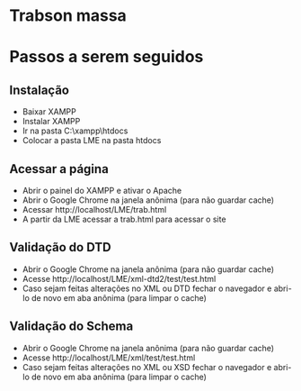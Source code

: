 # Trabson massa

# Passos a serem seguidos

## Instalação
  - Baixar XAMPP
  - Instalar XAMPP
  - Ir na pasta C:\xampp\htdocs
  - Colocar a pasta LME na pasta htdocs
  
## Acessar a página
  - Abrir o painel do XAMPP e ativar o Apache 
  - Abrir o Google Chrome na janela anônima (para não guardar cache)
  - Acessar http://localhost/LME/trab.html
  - A partir da LME acessar a trab.html para acessar o site
  
## Validação do DTD
  - Abrir o Google Chrome na janela anônima (para não guardar cache)
  - Acesse http://localhost/LME/xml-dtd2/test/test.html
  - Caso sejam feitas alterações no XML ou DTD fechar o navegador e abri-lo de novo em aba anônima (para limpar o cache)
  
## Validação do Schema
  - Abrir o Google Chrome na janela anônima (para não guardar cache)
  - Acesse http://localhost/LME/xml/test/test.html
  - Caso sejam feitas alterações no XML ou XSD fechar o navegador e abri-lo de novo em aba anônima (para limpar o cache)
  
  

